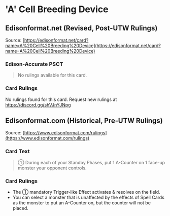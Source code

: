 # 'A' Cell Breeding Device

## Edisonformat.net (Revised, Post-UTW Rulings)

Source: [https://edisonformat.net/card?name=A%20Cell%20Breeding%20Device](https://edisonformat.net/card?name=A%20Cell%20Breeding%20Device)

### Edison-Accurate PSCT

> No rulings available for this card.

### Card Rulings

No rulings found for this card. Request new rulings at https://discord.gg/shVJnYJNpg


## Edisonformat.com (Historical, Pre-UTW Rulings)

Source: [https://www.edisonformat.com/rulings](https://www.edisonformat.com/rulings)

### Card Text

> ① During each of your Standby Phases, put 1 A-Counter on 1 face-up monster your opponent controls.

### Card Rulings

*   The ① mandatory Trigger-like Effect activates & resolves on the field.
*   You can select a monster that is unaffected by the effects of Spell Cards as the monster to put an A-Counter on, but the counter will not be placed.


